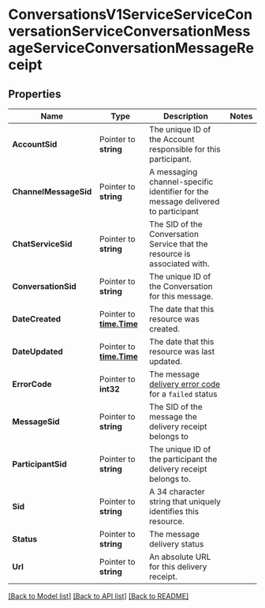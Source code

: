 # ConversationsV1ServiceServiceConversationServiceConversationMessageServiceConversationMessageReceipt

## Properties
Name | Type | Description | Notes
------------ | ------------- | ------------- | -------------
**AccountSid** | Pointer to **string** | The unique ID of the Account responsible for this participant. |
**ChannelMessageSid** | Pointer to **string** | A messaging channel-specific identifier for the message delivered to participant |
**ChatServiceSid** | Pointer to **string** | The SID of the Conversation Service that the resource is associated with. |
**ConversationSid** | Pointer to **string** | The unique ID of the Conversation for this message. |
**DateCreated** | Pointer to [**time.Time**](time.Time.md) | The date that this resource was created. |
**DateUpdated** | Pointer to [**time.Time**](time.Time.md) | The date that this resource was last updated. |
**ErrorCode** | Pointer to **int32** | The message [delivery error code](https://www.twilio.com/docs/sms/api/message-resource#delivery-related-errors) for a `failed` status |
**MessageSid** | Pointer to **string** | The SID of the message the delivery receipt belongs to |
**ParticipantSid** | Pointer to **string** | The unique ID of the participant the delivery receipt belongs to. |
**Sid** | Pointer to **string** | A 34 character string that uniquely identifies this resource. |
**Status** | Pointer to **string** | The message delivery status |
**Url** | Pointer to **string** | An absolute URL for this delivery receipt. |

[[Back to Model list]](../README.md#documentation-for-models) [[Back to API list]](../README.md#documentation-for-api-endpoints) [[Back to README]](../README.md)



